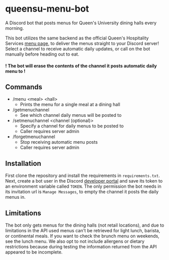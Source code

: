 # queensu-menu-bot
A Discord bot that posts menus for Queen's University dining halls every morning.

This bot utilizes the same backend as the official Queen's Hospitality Services [menu page](https://www.queensu.ca/food/eat-now/todays-menu), to deliver the menus straight to your Discord server! Select a channel to receive automatic daily updates, or call on the bot manually before heading out to eat.

#### **!** The bot will erase the contents of the channel it posts automatic daily menu to **!**

## Commands
- /menu \<meal\> \<hall\>
  - Prints the menu for a single meal at a dining hall 
- /getmenuchannel
  - See which channel daily menus will be posted to
- /setmenuchannel \<channel (optional)\>
  - Specify a channel for daily menus to be posted to
  - Caller requires server admin
- /forgetmenuchannel
  - Stop receiving automatic menu posts
  - Caller requires server admin

## Installation
First clone the repository and install the requirements in `requirements.txt`. Next, create a bot user in the Discord [developer portal](https://discord.com/developers/applications) and save its token to an environment variable called `TOKEN`. The only permission the bot needs in its invitation url is `Manage Messages`, to empty the channel it posts the daily menus in.

## Limitations
The bot only gets menus for the dining halls (not retail locations), and due to limitations in the API used menus can't be retrieved for light lunch, barista, or continental meals. If you want to check the brunch menu on weekends, see the lunch menu. We also opt to not include allergens or dietary restrictions because during testing the information returned from the API appeared to be incomplete.

